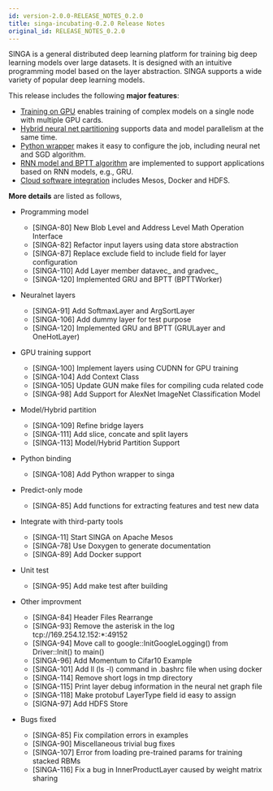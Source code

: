```yaml
---
id: version-2.0.0-RELEASE_NOTES_0.2.0
title: singa-incubating-0.2.0 Release Notes
original_id: RELEASE_NOTES_0.2.0
---
```


<!--- Licensed to the Apache Software Foundation (ASF) under one or more contributor license agreements.  See the NOTICE file distributed with this work for additional information regarding copyright ownership.  The ASF licenses this file to you under the Apache License, Version 2.0 (the "License"); you may not use this file except in compliance with the License.  You may obtain a copy of the License at http://www.apache.org/licenses/LICENSE-2.0 Unless required by applicable law or agreed to in writing, software distributed under the License is distributed on an "AS IS" BASIS, WITHOUT WARRANTIES OR CONDITIONS OF ANY KIND, either express or implied.  See the License for the specific language governing permissions and limitations under the License.  -->

SINGA is a general distributed deep learning platform for training big deep
learning models over large datasets. It is designed with an intuitive
programming model based on the layer abstraction. SINGA supports a wide variety
of popular deep learning models.

This release includes the following **major features**:

* [Training on GPU](../docs/gpu.html) enables training of complex models on a single node with multiple GPU cards.
* [Hybrid neural net partitioning](../docs/hybrid.html) supports data and model parallelism at the same time.
* [Python wrapper](../docs/python.html) makes it easy to configure the job, including neural net and SGD algorithm.
* [RNN model and BPTT algorithm](../docs/general-rnn.html) are implemented to support applications based on RNN models, e.g., GRU.
* [Cloud software integration](../docs/distributed-training.md) includes Mesos, Docker and HDFS.


**More details** are listed as follows,

  * Programming model
    * [SINGA-80] New Blob Level and Address Level Math Operation Interface
    * [SINGA-82] Refactor input layers using data store abstraction
    * [SINGA-87] Replace exclude field to include field for layer configuration
    * [SINGA-110] Add Layer member datavec_ and gradvec_
    * [SINGA-120] Implemented GRU and BPTT (BPTTWorker)


  * Neuralnet layers
    * [SINGA-91] Add SoftmaxLayer and ArgSortLayer
    * [SINGA-106] Add dummy layer for test purpose
    * [SINGA-120] Implemented GRU and BPTT (GRULayer and OneHotLayer)


  * GPU training support
    * [SINGA-100] Implement layers using CUDNN for GPU training
    * [SINGA-104] Add Context Class
    * [SINGA-105] Update GUN make files for compiling cuda related code
    * [SINGA-98] Add Support for AlexNet ImageNet Classification Model


  * Model/Hybrid partition
    * [SINGA-109] Refine bridge layers
    * [SINGA-111] Add slice, concate and split layers
    * [SINGA-113] Model/Hybrid Partition Support


  * Python binding
    * [SINGA-108] Add Python wrapper to singa


  * Predict-only mode
    * [SINGA-85] Add functions for extracting features and test new data


  * Integrate with third-party tools
    * [SINGA-11] Start SINGA on Apache Mesos
    * [SINGA-78] Use Doxygen to generate documentation
    * [SINGA-89] Add Docker support


  * Unit test
    * [SINGA-95] Add make test after building


  * Other improvment
    * [SINGA-84] Header Files Rearrange
    * [SINGA-93] Remove the asterisk in the log tcp://169.254.12.152:*:49152
    * [SINGA-94] Move call to google::InitGoogleLogging() from Driver::Init() to main()
    * [SINGA-96] Add Momentum to Cifar10 Example
    * [SINGA-101] Add ll (ls -l) command in .bashrc file when using docker
    * [SINGA-114] Remove short logs in tmp directory
    * [SINGA-115] Print layer debug information in the neural net graph file
    * [SINGA-118] Make protobuf LayerType field id easy to assign
    * [SIGNA-97] Add HDFS Store


  * Bugs fixed
    * [SINGA-85] Fix compilation errors in examples
    * [SINGA-90] Miscellaneous trivial bug fixes
    * [SINGA-107] Error from loading pre-trained params for training stacked RBMs
    * [SINGA-116] Fix a bug in InnerProductLayer caused by weight matrix sharing


